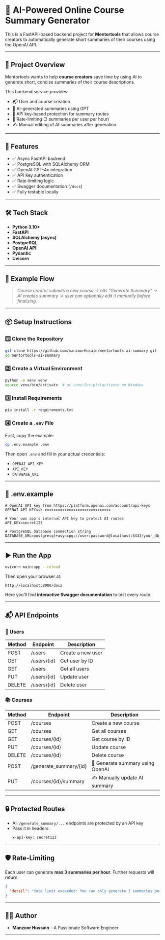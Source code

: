 
# 🧠 AI-Powered Online Course Summary Generator

This is a FastAPI-based backend project for **Mentortools** that allows course creators to automatically generate short summaries of their courses using the OpenAI API.

---

## 📌 Project Overview

Mentortools wants to help **course creators** save time by using AI to generate short, concise summaries of their course descriptions.

This backend service provides:

- 📬 User and course creation
- 🤖 AI-generated summaries using GPT
- 🔐 API key-based protection for summary routes
- 🚦 Rate-limiting (3 summaries per user per hour)
- ✍️ Manual editing of AI summaries after generation

---

## 🚀 Features

- ✅ Async FastAPI backend
- ✅ PostgreSQL with SQLAlchemy ORM
- ✅ OpenAI GPT-4o integration
- ✅ API Key authentication
- ✅ Rate-limiting logic
- ✅ Swagger documentation (`/docs`)
- ✅ Fully testable locally

---

## 🛠️ Tech Stack

- **Python 3.10+**
- **FastAPI**
- **SQLAlchemy (async)**
- **PostgreSQL**
- **OpenAI API**
- **Pydantic**
- **Uvicorn**

---

## 📸 Example Flow

> _Course creator submits a new course → hits "Generate Summary" → AI creates summary → user can optionally edit it manually before finalizing._

---

## 📦 Setup Instructions

### 1️⃣ Clone the Repository

```bash
git clone https://github.com/manzoorHusain/mentortools-ai-summary.git
cd mentortools-ai-summary
```

### 2️⃣ Create a Virtual Environment

```bash
python -m venv venv
source venv/bin/activate  # or venv\Scripts\activate on Windows
```

### 3️⃣ Install Requirements

```bash
pip install -r requirements.txt
```

### 4️⃣ Create a `.env` File

First, copy the example:

```bash
cp .env.example .env
```

Then open `.env` and fill in your actual credentials:
- `OPENAI_API_KEY`
- `API_KEY`
- `DATABASE_URL`

---

## 🔐 .env.example

```env
# OpenAI API key from https://platform.openai.com/account/api-keys
OPENAI_API_KEY=sk-xxxxxxxxxxxxxxxxxxxxxxxxxxxxxx

# Your own app’s internal API key to protect AI routes
API_KEY=secret123

# PostgreSQL Database connection string
DATABASE_URL=postgresql+asyncpg://user:password@localhost:5432/your_db_name
```

---

## ▶️ Run the App

```bash
uvicorn main:app --reload
```

Then open your browser at:

```
http://localhost:8000/docs
```

Here you’ll find **interactive Swagger documentation** to test every route.

---

## 📬 API Endpoints

### 👤 Users
| Method | Endpoint          | Description         |
|--------|-------------------|---------------------|
| POST   | /users            | Create a new user   |
| GET    | /users/{id}       | Get user by ID      |
| GET    | /users            | Get all users       |
| PUT    | /users/{id}       | Update user         |
| DELETE | /users/{id}       | Delete user         |

### 📚 Courses
| Method | Endpoint                  | Description                        |
|--------|---------------------------|------------------------------------|
| POST   | /courses                  | Create a new course                |
| GET    | /courses                  | Get all courses                    |
| GET    | /courses/{id}            | Get course by ID                   |
| PUT    | /courses/{id}            | Update course                      |
| DELETE | /courses/{id}            | Delete course                      |
| POST   | /generate_summary/{id}   | 🔐 Generate summary using OpenAI   |
| PUT    | /courses/{id}/summary    | ✍️ Manually update AI summary      |

---

## 🔒 Protected Routes

- All `/generate_summary/...` endpoints are protected by an API key
- Pass it in headers:
  ```
  x-api-key: secret123
  ```

---

## 🛡️ Rate-Limiting

Each user can generate **max 3 summaries per hour**.
Further requests will return:

```json
{
  "detail": "Rate limit exceeded: You can only generate 3 summaries per hour."
}
```

---

## 👨‍💻 Author

- **Manzoor Hussain** – A Passionate Software Engineer

---
